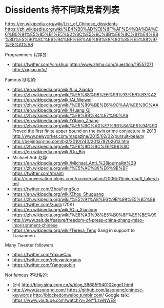 # Dissidents 持不同政見者列表

<https://en.wikipedia.org/wiki/List_of_Chinese_dissidents> <https://zh.wikipedia.org/wiki/%E4%B8%AD%E8%8F%AF%E4%BA%BA%E6%B0%91%E5%85%B1%E5%92%8C%E5%9C%8B%E6%8C%81%E4%B8%8D%E5%90%8C%E6%94%BF%E8%A6%8B%E8%80%85%E5%88%97%E8%A1%A8>

Programmers 程序员:

- <https://twitter.com/virushuo> <http://www.zhihu.com/question/19557271> <http://xiqiao.info/>

Famous 狱名的:

- <https://en.wikipedia.org/wiki/Liu_Xiaobo> <https://zh.wikipedia.org/wiki/%E5%88%98%E6%99%93%E6%B3%A2>
- <https://en.wikipedia.org/wiki/Ai_Weiwei> <https://zh.wikipedia.org/wiki/%E8%89%BE%E6%9C%AA%E6%9C%AA>
- <https://en.wikipedia.org/wiki/Huang_Qi> <https://zh.wikipedia.org/wiki/%E9%BB%84%E7%90%A6>
- <https://en.wikipedia.org/wiki/Yitang_Zhang> <https://zh.wikipedia.org/wiki/%E5%BC%A0%E7%9B%8A%E5%94%90> Proved the first finite upper bound on the twin prime conjecture in 2013 <http://www.newyorker.com/magazine/2015/02/02/pursuit-beauty> <http://beijingspring.com/bj2/2010/240/201378202613.htm>
- <https://zh.wikipedia.org/wiki/%E6%9D%9C%E6%96%8C> <https://en.wikipedia.org/wiki/Du_Bin>
- Michael Anti  赵静 <https://en.wikipedia.org/wiki/Michael_Anti_%28journalist%29> <https://zh.wikipedia.org/wiki/%E5%AE%89%E6%9B%BF> <https://twitter.com/mranti> <http://rconversation.blogs.com/rconversation/2006/01/microsoft_takes.html>
- <https://twitter.com/ZhouFengSuo>
- <https://en.wikipedia.org/wiki/Zhou_Shuguang> <https://zh.wikipedia.org/wiki/%E5%91%A8%E6%9B%99%E5%85%89> <https://twitter.com/zuola> (70K)
- <https://en.wikipedia.org/wiki/Qiu_Xiaolong> <https://zh.wikipedia.org/wiki/%E8%A3%98%E5%B0%8F%E9%BE%99>
- <http://www.zeit.de/feature/freedom-of-press-china-zhang-miao-imprisonment-chinese>
- <https://en.wikipedia.org/wiki/Teresa_Teng> Sang in support to Tiananmen.

Many Tweeter followers:

- <https://twitter.com/YaxueCao>
- <https://twitter.com/relevantorgans>
- <https://twitter.com/Yangguobin>

Not famous 不狱名的:

- (zh) <http://blog.sina.com.cn/s/blog_58685f940102ege1.html>
- <http://www.jasonqng.com/> <https://github.com/jasonqng/chinese-keywords> <http://blockedonweibo.tumblr.com/> Google talk: <https://www.youtube.com/watch?v=2eYfLzwNWE8>

